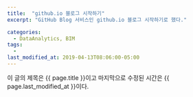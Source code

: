```yaml
---
title:  "github.io 블로그 시작하기"
excerpt: "GitHub Blog 서비스인 github.io 블로그 시작하기로 했다."

categories:
  - DataAnalytics, BIM
tags:
  - 
last_modified_at: 2019-04-13T08:06:00-05:00
---
```


이 글의 제목은 {{ page.title }}이고
마지막으로 수정된 시간은 {{ page.last_modified_at }}이다.
